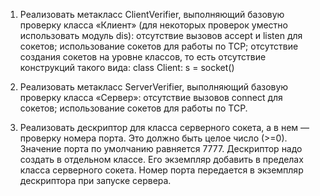 1. Реализовать метакласс ClientVerifier, выполняющий базовую проверку класса «Клиент» (для некоторых проверок уместно 
   использовать модуль dis):
    отсутствие вызовов accept и listen для сокетов;
    использование сокетов для работы по TCP;
    отсутствие создания сокетов на уровне классов, то есть отсутствие конструкций такого вида:
    class Client: s = socket()

2. Реализовать метакласс ServerVerifier, выполняющий базовую проверку класса «Сервер»:
    отсутствие вызовов connect для сокетов;
    использование сокетов для работы по TCP.

3. Реализовать дескриптор для класса серверного сокета, а в нем — проверку номера порта. 
   Это должно быть целое число (>=0). Значение порта по умолчанию равняется 7777. 
   Дескриптор надо создать в отдельном классе. Его экземпляр добавить в пределах класса серверного сокета. 
   Номер порта передается в экземпляр дескриптора при запуске сервера.
